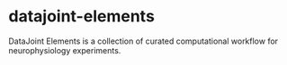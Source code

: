 # datajoint-elements
DataJoint Elements is a collection of curated computational workflow for neurophysiology experiments.
